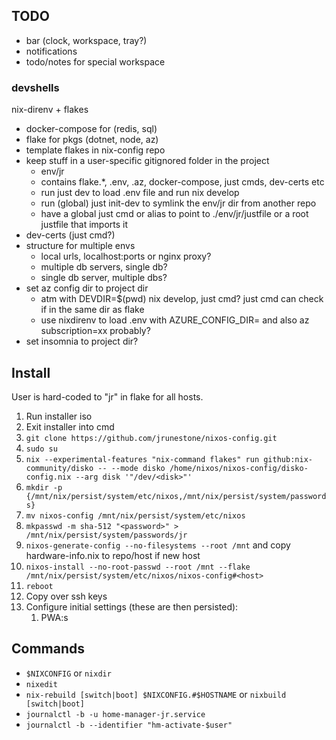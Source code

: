 ## TODO
* bar (clock, workspace, tray?)
* notifications
* todo/notes for special workspace

### devshells
nix-direnv + flakes
* docker-compose for (redis, sql)
* flake for pkgs (dotnet, node, az)
* template flakes in nix-config repo
* keep stuff in a user-specific gitignored folder in the project
  * env/jr
  * contains flake.*, .env, .az, docker-compose, just cmds, dev-certs etc
  * run just dev to load .env file and run nix develop
  * run (global) just init-dev to symlink the env/jr dir from another repo
  * have a global just cmd or alias to point to ./env/jr/justfile or a root justfile that imports it
* dev-certs (just cmd?)
* structure for multiple envs
  * local urls, localhost:ports or nginx proxy?
  * multiple db servers, single db?
  * single db server, multiple dbs?
* set az config dir to project dir
  * atm with DEVDIR=$(pwd) nix develop, just cmd? just cmd can check if in the same dir as flake
  * use nixdirenv to load .env with AZURE_CONFIG_DIR= and also az subscription=xx probably?
* set insomnia to project dir?

## Install
User is hard-coded to "jr" in flake for all hosts.

1. Run installer iso
2. Exit installer into cmd
3. `git clone https://github.com/jrunestone/nixos-config.git`
4. `sudo su`
5. `nix --experimental-features "nix-command flakes" run github:nix-community/disko -- --mode disko /home/nixos/nixos-config/disko-config.nix --arg disk '"/dev/<disk>"'`
6. `mkdir -p {/mnt/nix/persist/system/etc/nixos,/mnt/nix/persist/system/passwords}`
7. `mv nixos-config /mnt/nix/persist/system/etc/nixos`
8. `mkpasswd -m sha-512 "<password>" > /mnt/nix/persist/system/passwords/jr`
9. `nixos-generate-config --no-filesystems --root /mnt` and copy hardware-info.nix to repo/host if new host
10. `nixos-install --no-root-passwd --root /mnt --flake /mnt/nix/persist/system/etc/nixos/nixos-config#<host>`
11. `reboot`
12. Copy over ssh keys
13. Configure initial settings (these are then persisted):
    1. PWA:s

## Commands
* `$NIXCONFIG` or `nixdir`
* `nixedit`
* `nix-rebuild [switch|boot] $NIXCONFIG.#$HOSTNAME` or `nixbuild [switch|boot]`
* `journalctl -b -u home-manager-jr.service`
* `journalctl -b --identifier "hm-activate-$user"`
